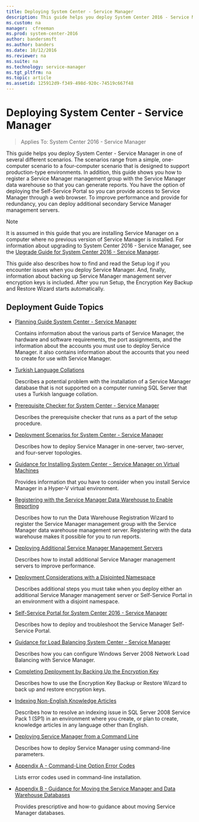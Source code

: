 ```yaml
---
title: Deploying System Center - Service Manager
description: This guide helps you deploy System Center 2016 - Service Manager in one of several different scenarios.
ms.custom: na
manager:  cfreeman
ms.prod: system-center-2016
author: bandersmsft
ms.author: banders
ms.date: 10/12/2016
ms.reviewer: na
ms.suite: na
ms.technology: service-manager
ms.tgt_pltfrm: na
ms.topic: article
ms.assetid: 125912d9-f349-498d-920c-74519c667f48
---
```


# Deploying System Center - Service Manager

>Applies To: System Center 2016 - Service Manager

This guide helps you deploy System Center - Service Manager in one of several different scenarios. The scenarios range from a simple, one\-computer scenario to a four\-computer scenario that is designed to support production\-type environments. In addition, this guide shows you how to register a Service Manager management group with the Service Manager data warehouse so that you can generate reports. You have the option of deploying the Self-Service Portal so you can provide access to Service Manager through a web browser. To improve performance and provide for redundancy, you can deploy additional secondary Service Manager management servers.  

> [!NOTE]  
>  It is assumed in this guide that you are installing Service Manager on a computer where no previous version of Service Manager is installed. For information about upgrading to System Center 2016 - Service Manager, see the [Upgrade Guide for System Center 2016 - Service Manager](http://go.microsoft.com/fwlink/p/?LinkID=209667).  

 This guide also describes how to find and read the Setup log if you encounter issues when you deploy Service Manager. And, finally, information about backing up Service Manager management server encryption keys is included. After you run Setup, the Encryption Key Backup and Restore Wizard starts automatically.  

## Deployment Guide Topics  

-   [Planning Guide System Center - Service Manager](../plan/plan-planning-for-system-center-2016-service-manager.md)  

     Contains information about the various parts of Service Manager, the hardware and software requirements, the port assignments, and the information about the accounts you must use to deploy Service Manager. it also contains information about the accounts that you need to create for use with Service Manager.

-   [Turkish Language Collations](deploy-turkish-language-collations.md)  

     Describes a potential problem with the installation of a Service Manager database that is not supported on a computer running SQL&nbsp;Server that uses a Turkish language collation.  

-   [Prerequisite Checker for System Center - Service Manager](deploy-prerequisite-checker-for-system-center-2016-service-manager.md)  

     Describes the prerequisite checker that runs as a part of the setup procedure.  

-   [Deployment Scenarios for System Center - Service Manager](deploy-deployment-scenarios-for-system-center-2016-service-manager.md)  

     Describes how to deploy Service Manager in one\-server, two\-server, and four\-server topologies.  

-   [Guidance for Installing System Center - Service Manager on Virtual Machines](deploy-guidance-for-installing-system-center-2016-service-manager-on-virtual-machines.md)  

     Provides information that you have to consider when you install Service Manager in a Hyper\-V virtual environment.  

-   [Registering with the Service Manager Data Warehouse to Enable Reporting](deploy-registering-with-the-service-manager-data-warehouse-to-enable-reporting.md)  

     Describes how to run the Data Warehouse Registration Wizard to register the Service Manager management group with the Service Manager data warehouse management server. Registering with the data warehouse makes it possible for you to run reports.  

-   [Deploying Additional Service Manager Management Servers](deploy-deploying-additional-service-manager-management-servers.md)  

     Describes how to install additional Service Manager management servers to improve performance.  

-   [Deployment Considerations with a Disjointed Namespace](deploy-deployment-considerations-with-a-disjointed-namespace.md)  

     Describes additional steps you must take when you deploy either an additional Service Manager management server or Self-Service Portal in an environment with a disjoint namespace.  

-   [Self\-Service Portal for System Center 2016 - Service Manager](deploy-deploy-the-self-service-portal-for-service-manager.md)  

     Describes how to deploy and troubleshoot the Service Manager Self-Service Portal.  

-   [Guidance for Load Balancing System Center - Service Manager](deploy-guidance-for-load-balancing-system-center-2016-service-manager.md)  

     Describes how you can configure Windows&nbsp;Server&nbsp;2008 Network Load Balancing with Service Manager.  

-   [Completing Deployment by Backing Up the Encryption Key](deploy-completing-deployment-by-backing-up-the-encryption-key.md)  

     Describes how to use the Encryption Key Backup or Restore Wizard to back up and restore encryption keys.  

-   [Indexing Non\-English Knowledge Articles](deploy-indexing-non-english-knowledge-articles.md)  

     Describes how to resolve an indexing issue in SQL&nbsp;Server&nbsp;2008 Service Pack&nbsp;1 \(SP1\) in an environment where you create, or plan to create, knowledge articles in any language other than English.  

-   [Deploying Service Manager from a Command Line](deploy-deploying-service-manager-from-a-command-line.md)  

     Describes how to deploy Service Manager using command\-line parameters.  

-   [Appendix A \- Command\-Line Option Error Codes](deploy-appendix-a-command-line-option-error-codes.md)  

     Lists error codes used in command\-line installation.  

-   [Appendix B \- Guidance for Moving the Service Manager and Data Warehouse Databases](deploy-appendix-b-guidance-for-moving-the-service-manager-and-data-warehouse-databases.md)  

     Provides prescriptive and how\-to guidance about moving Service Manager databases.  
